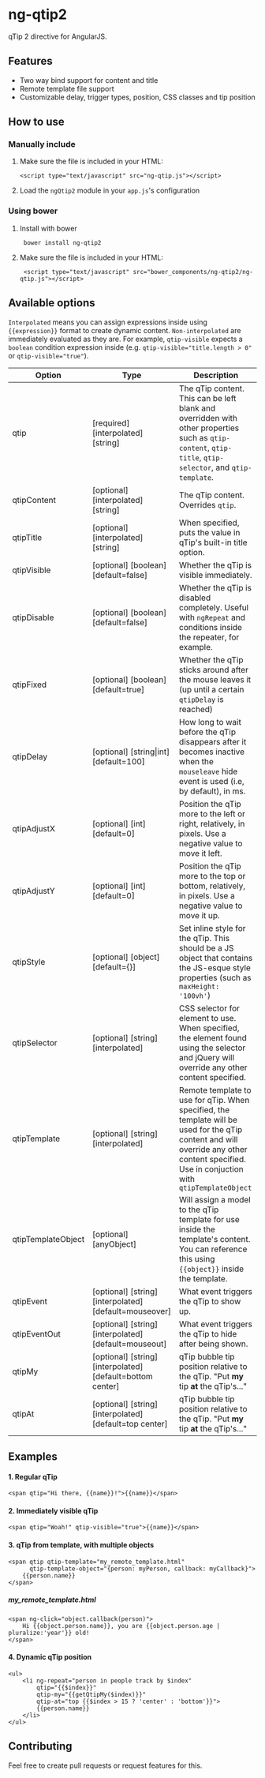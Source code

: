 # ng-qtip2
qTip 2 directive for AngularJS.

## Features
* Two way bind support for content and title
* Remote template file support
* Customizable delay, trigger types, position, CSS classes and tip position

## How to use
### Manually include

1. Make sure the file is included in your HTML:  
    <pre><code>&lt;script type="text/javascript" src="ng-qtip.js"&gt;&lt;/script&gt;</code></pre>
2. Load the `ngQtip2` module in your `app.js`'s configuration

### Using bower

1. Install with bower

        bower install ng-qtip2
2. Make sure the file is included in your HTML:

        <script type="text/javascript" src="bower_components/ng-qtip2/ng-qtip.js"></script>

## Available options
`Interpolated` means you can assign expressions inside using `{{expression}}` format to create dynamic content.
`Non-interpolated` are immediately evaluated as they are. For example, `qtip-visible` expects a `boolean` condition expression inside (e.g. `qtip-visible="title.length > 0"` or `qtip-visible="true"`).

| Option | Type | Description |
|---|---|---|
| qtip | [required] [interpolated] [string] | The qTip content. This can be left blank and overridden with other properties such as `qtip-content`, `qtip-title`, `qtip-selector`, and `qtip-template`. |
| qtipContent | [optional] [interpolated] [string] | The qTip content. Overrides `qtip`. |
| qtipTitle | [optional] [interpolated] [string] | When specified, puts the value in qTip's built-in title option. |
| qtipVisible | [optional] [boolean] [default=false] | Whether the qTip is visible immediately. |
| qtipDisable | [optional] [boolean] [default=false] | Whether the qTip is disabled completely. Useful with `ngRepeat` and conditions inside the repeater, for example. |
| qtipFixed | [optional] [boolean] [default=true] | Whether the qTip sticks around after the mouse leaves it (up until a certain `qtipDelay` is reached) |
| qtipDelay | [optional] [string\|int] [default=100] | How long to wait before the qTip disappears after it becomes inactive when the `mouseleave` hide event is used (i.e, by default), in ms. |
| qtipAdjustX | [optional] [int] [default=0] | Position the qTip more to the left or right, relatively, in pixels. Use a negative value to move it left. |
| qtipAdjustY | [optional] [int] [default=0] | Position the qTip more to the top or bottom, relatively, in pixels. Use a negative value to move it up. |
| qtipStyle | [optional] [object] [default={}] | Set inline style for the qTip. This should be a JS object that contains the JS-esque style properties (such as `maxHeight: '100vh'`) |
| qtipSelector | [optional] [string] [interpolated] | CSS selector for element to use. When specified, the element found using the selector and jQuery will override any other content specified. |
| qtipTemplate | [optional] [string] [interpolated] | Remote template to use for qTip. When specified, the template will be used for the qTip content and will override any other content specified. Use in conjuction with `qtipTemplateObject` |
| qtipTemplateObject | [optional] [anyObject] | Will assign a model to the qTip template for use inside the template's content. You can reference this using `{{object}}` inside the template. |
| qtipEvent | [optional] [string] [interpolated] [default=mouseover] | What event triggers the qTip to show up. |
| qtipEventOut | [optional] [string] [interpolated] [default=mouseout] | What event triggers the qTip to hide after being shown. |
| qtipMy | [optional] [string] [interpolated] [default=bottom center] | qTip bubble tip position relative to the qTip. "Put **my** tip **at** the qTip's..." |
| qtipAt | [optional] [string] [interpolated] [default=top center] | qTip bubble tip position relative to the qTip. "Put **my** tip **at** the qTip's..." |

## Examples
#### 1. Regular qTip

    <span qtip="Hi there, {{name}}!">{{name}}</span>

#### 2. Immediately visible qTip

    <span qtip="Woah!" qtip-visible="true">{{name}}</span>

#### 3. qTip from template, with multiple objects

    <span qtip qtip-template="my_remote_template.html"
          qtip-template-object="{person: myPerson, callback: myCallback}">
        {{person.name}}
    </span>

##### my_remote_template.html

    <span ng-click="object.callback(person)">
        Hi {{object.person.name}}, you are {{object.person.age | pluralize:'year'}} old!
    </span>
#### 4. Dynamic qTip position

    <ul>
        <li ng-repeat="person in people track by $index"
            qtip="{{$index}}"
            qtip-my="{{getQtipMy($index)}}"
            qtip-at="top {{$index > 15 ? 'center' : 'bottom'}}">
            {{person.name}}
        </li>
    </ul>

## Contributing
Feel free to create pull requests or request features for this.
